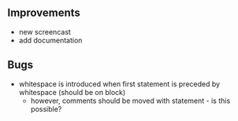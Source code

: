 ## Improvements
* new screencast
* add documentation

## Bugs
* whitespace is introduced when first statement is preceded by whitespace (should be on block)
  * however, comments should be moved with statement - is this possible?
